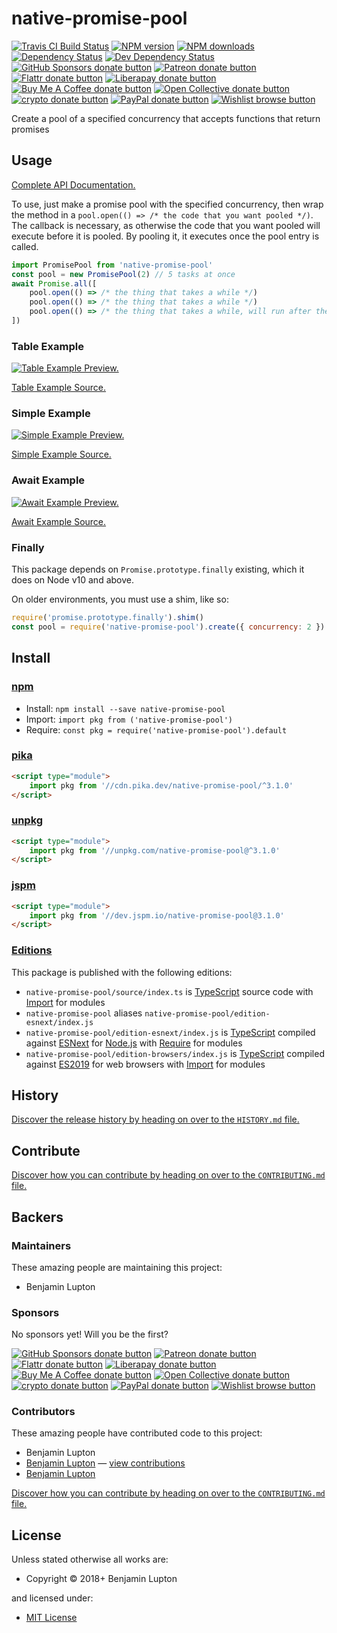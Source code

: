 <!-- TITLE/ -->

<h1>native-promise-pool</h1>

<!-- /TITLE -->


<!-- BADGES/ -->

<span class="badge-travisci"><a href="http://travis-ci.com/bevry/native-promise-pool" title="Check this project's build status on TravisCI"><img src="https://img.shields.io/travis/com/bevry/native-promise-pool/master.svg" alt="Travis CI Build Status" /></a></span>
<span class="badge-npmversion"><a href="https://npmjs.org/package/native-promise-pool" title="View this project on NPM"><img src="https://img.shields.io/npm/v/native-promise-pool.svg" alt="NPM version" /></a></span>
<span class="badge-npmdownloads"><a href="https://npmjs.org/package/native-promise-pool" title="View this project on NPM"><img src="https://img.shields.io/npm/dm/native-promise-pool.svg" alt="NPM downloads" /></a></span>
<span class="badge-daviddm"><a href="https://david-dm.org/bevry/native-promise-pool" title="View the status of this project's dependencies on DavidDM"><img src="https://img.shields.io/david/bevry/native-promise-pool.svg" alt="Dependency Status" /></a></span>
<span class="badge-daviddmdev"><a href="https://david-dm.org/bevry/native-promise-pool#info=devDependencies" title="View the status of this project's development dependencies on DavidDM"><img src="https://img.shields.io/david/dev/bevry/native-promise-pool.svg" alt="Dev Dependency Status" /></a></span>
<br class="badge-separator" />
<span class="badge-githubsponsors"><a href="https://github.com/sponsors/balupton" title="Donate to this project using GitHub Sponsors"><img src="https://img.shields.io/badge/github-donate-yellow.svg" alt="GitHub Sponsors donate button" /></a></span>
<span class="badge-patreon"><a href="https://patreon.com/bevry" title="Donate to this project using Patreon"><img src="https://img.shields.io/badge/patreon-donate-yellow.svg" alt="Patreon donate button" /></a></span>
<span class="badge-flattr"><a href="https://flattr.com/profile/balupton" title="Donate to this project using Flattr"><img src="https://img.shields.io/badge/flattr-donate-yellow.svg" alt="Flattr donate button" /></a></span>
<span class="badge-liberapay"><a href="https://liberapay.com/bevry" title="Donate to this project using Liberapay"><img src="https://img.shields.io/badge/liberapay-donate-yellow.svg" alt="Liberapay donate button" /></a></span>
<span class="badge-buymeacoffee"><a href="https://buymeacoffee.com/balupton" title="Donate to this project using Buy Me A Coffee"><img src="https://img.shields.io/badge/buy%20me%20a%20coffee-donate-yellow.svg" alt="Buy Me A Coffee donate button" /></a></span>
<span class="badge-opencollective"><a href="https://opencollective.com/bevry" title="Donate to this project using Open Collective"><img src="https://img.shields.io/badge/open%20collective-donate-yellow.svg" alt="Open Collective donate button" /></a></span>
<span class="badge-crypto"><a href="https://bevry.me/crypto" title="Donate to this project using Cryptocurrency"><img src="https://img.shields.io/badge/crypto-donate-yellow.svg" alt="crypto donate button" /></a></span>
<span class="badge-paypal"><a href="https://bevry.me/paypal" title="Donate to this project using Paypal"><img src="https://img.shields.io/badge/paypal-donate-yellow.svg" alt="PayPal donate button" /></a></span>
<span class="badge-wishlist"><a href="https://bevry.me/wishlist" title="Buy an item on our wishlist for us"><img src="https://img.shields.io/badge/wishlist-donate-yellow.svg" alt="Wishlist browse button" /></a></span>

<!-- /BADGES -->


<!-- DESCRIPTION/ -->

Create a pool of a specified concurrency that accepts functions that return promises

<!-- /DESCRIPTION -->


## Usage

[Complete API Documentation.](http://master.native-promise-pool.bevry.surge.sh/docs/globals.html)

To use, just make a promise pool with the specified concurrency, then wrap the method in a `pool.open(() => /* the code that you want pooled */)`. The callback is necessary, as otherwise the code that you want pooled will execute before it is pooled. By pooling it, it executes once the pool entry is called.

```javascript
import PromisePool from 'native-promise-pool'
const pool = new PromisePool(2) // 5 tasks at once
await Promise.all([
    pool.open(() => /* the thing that takes a while */)
    pool.open(() => /* the thing that takes a while */)
    pool.open(() => /* the thing that takes a while, will run after the first two have completed */)
])
```

### Table Example

[![Table Example Preview.](https://asciinema.org/a/OLI8jWnvaXuqrfXHMVGtKV1KH.svg)](https://asciinema.org/a/OLI8jWnvaXuqrfXHMVGtKV1KH)

[Table Example Source.](https://github.com/bevry/native-promise-pool/blob/master/examples/table.js)

### Simple Example

[![Simple Example Preview.](https://asciinema.org/a/1lbq2PEEezF6zsGuUH09Rgh5w.svg)](https://asciinema.org/a/1lbq2PEEezF6zsGuUH09Rgh5w)

[Simple Example Source.](https://github.com/bevry/native-promise-pool/blob/master/examples/simple.js)

### Await Example

[![Await Example Preview.](https://asciinema.org/a/3uhFqw4AUjMNuifuesQqHW0bd.svg)](https://asciinema.org/a/3uhFqw4AUjMNuifuesQqHW0bd)

[Await Example Source.](https://github.com/bevry/native-promise-pool/blob/master/examples/await.js)

### Finally

This package depends on `Promise.prototype.finally` existing, which it does on Node v10 and above.

On older environments, you must use a shim, like so:

```javascript
require('promise.prototype.finally').shim()
const pool = require('native-promise-pool').create({ concurrency: 2 })
```

<!-- INSTALL/ -->

<h2>Install</h2>

<a href="https://npmjs.com" title="npm is a package manager for javascript"><h3>npm</h3></a>
<ul>
<li>Install: <code>npm install --save native-promise-pool</code></li>
<li>Import: <code>import pkg from ('native-promise-pool')</code></li>
<li>Require: <code>const pkg = require('native-promise-pool').default</code></li>
</ul>

<a href="https://www.pika.dev/cdn" title="100% Native ES Modules CDN"><h3>pika</h3></a>

``` html
<script type="module">
    import pkg from '//cdn.pika.dev/native-promise-pool/^3.1.0'
</script>
```

<a href="https://unpkg.com" title="unpkg is a fast, global content delivery network for everything on npm"><h3>unpkg</h3></a>

``` html
<script type="module">
    import pkg from '//unpkg.com/native-promise-pool@^3.1.0'
</script>
```

<a href="https://jspm.io" title="Native ES Modules CDN"><h3>jspm</h3></a>

``` html
<script type="module">
    import pkg from '//dev.jspm.io/native-promise-pool@3.1.0'
</script>
```

<h3><a href="https://editions.bevry.me" title="Editions are the best way to produce and consume packages you care about.">Editions</a></h3>

<p>This package is published with the following editions:</p>

<ul><li><code>native-promise-pool/source/index.ts</code> is <a href="https://www.typescriptlang.org/" title="TypeScript is a typed superset of JavaScript that compiles to plain JavaScript. ">TypeScript</a> source code with <a href="https://babeljs.io/docs/learn-es2015/#modules" title="ECMAScript Modules">Import</a> for modules</li>
<li><code>native-promise-pool</code> aliases <code>native-promise-pool/edition-esnext/index.js</code></li>
<li><code>native-promise-pool/edition-esnext/index.js</code> is <a href="https://www.typescriptlang.org/" title="TypeScript is a typed superset of JavaScript that compiles to plain JavaScript. ">TypeScript</a> compiled against <a href="https://en.wikipedia.org/wiki/ECMAScript#ES.Next" title="ECMAScript Next">ESNext</a> for <a href="https://nodejs.org" title="Node.js is a JavaScript runtime built on Chrome's V8 JavaScript engine">Node.js</a> with <a href="https://nodejs.org/dist/latest-v5.x/docs/api/modules.html" title="Node/CJS Modules">Require</a> for modules</li>
<li><code>native-promise-pool/edition-browsers/index.js</code> is <a href="https://www.typescriptlang.org/" title="TypeScript is a typed superset of JavaScript that compiles to plain JavaScript. ">TypeScript</a> compiled against <a href="https://en.wikipedia.org/wiki/ECMAScript#10th_Edition_-_ECMAScript_2019" title="ECMAScript ES2019">ES2019</a> for web browsers with <a href="https://babeljs.io/docs/learn-es2015/#modules" title="ECMAScript Modules">Import</a> for modules</li></ul>

<!-- /INSTALL -->


<!-- HISTORY/ -->

<h2>History</h2>

<a href="https://github.com/bevry/native-promise-pool/blob/master/HISTORY.md#files">Discover the release history by heading on over to the <code>HISTORY.md</code> file.</a>

<!-- /HISTORY -->


<!-- CONTRIBUTE/ -->

<h2>Contribute</h2>

<a href="https://github.com/bevry/native-promise-pool/blob/master/CONTRIBUTING.md#files">Discover how you can contribute by heading on over to the <code>CONTRIBUTING.md</code> file.</a>

<!-- /CONTRIBUTE -->


<!-- BACKERS/ -->

<h2>Backers</h2>

<h3>Maintainers</h3>

These amazing people are maintaining this project:

<ul><li>Benjamin Lupton</li></ul>

<h3>Sponsors</h3>

No sponsors yet! Will you be the first?

<span class="badge-githubsponsors"><a href="https://github.com/sponsors/balupton" title="Donate to this project using GitHub Sponsors"><img src="https://img.shields.io/badge/github-donate-yellow.svg" alt="GitHub Sponsors donate button" /></a></span>
<span class="badge-patreon"><a href="https://patreon.com/bevry" title="Donate to this project using Patreon"><img src="https://img.shields.io/badge/patreon-donate-yellow.svg" alt="Patreon donate button" /></a></span>
<span class="badge-flattr"><a href="https://flattr.com/profile/balupton" title="Donate to this project using Flattr"><img src="https://img.shields.io/badge/flattr-donate-yellow.svg" alt="Flattr donate button" /></a></span>
<span class="badge-liberapay"><a href="https://liberapay.com/bevry" title="Donate to this project using Liberapay"><img src="https://img.shields.io/badge/liberapay-donate-yellow.svg" alt="Liberapay donate button" /></a></span>
<span class="badge-buymeacoffee"><a href="https://buymeacoffee.com/balupton" title="Donate to this project using Buy Me A Coffee"><img src="https://img.shields.io/badge/buy%20me%20a%20coffee-donate-yellow.svg" alt="Buy Me A Coffee donate button" /></a></span>
<span class="badge-opencollective"><a href="https://opencollective.com/bevry" title="Donate to this project using Open Collective"><img src="https://img.shields.io/badge/open%20collective-donate-yellow.svg" alt="Open Collective donate button" /></a></span>
<span class="badge-crypto"><a href="https://bevry.me/crypto" title="Donate to this project using Cryptocurrency"><img src="https://img.shields.io/badge/crypto-donate-yellow.svg" alt="crypto donate button" /></a></span>
<span class="badge-paypal"><a href="https://bevry.me/paypal" title="Donate to this project using Paypal"><img src="https://img.shields.io/badge/paypal-donate-yellow.svg" alt="PayPal donate button" /></a></span>
<span class="badge-wishlist"><a href="https://bevry.me/wishlist" title="Buy an item on our wishlist for us"><img src="https://img.shields.io/badge/wishlist-donate-yellow.svg" alt="Wishlist browse button" /></a></span>

<h3>Contributors</h3>

These amazing people have contributed code to this project:

<ul><li>Benjamin Lupton</li>
<li><a href="https://github.com/balupton">Benjamin Lupton</a> — <a href="https://github.com/bevry/native-promise-pool/commits?author=balupton" title="View the GitHub contributions of Benjamin Lupton on repository bevry/native-promise-pool">view contributions</a></li>
<li><a href="http://balupton.com">Benjamin Lupton</a></li></ul>

<a href="https://github.com/bevry/native-promise-pool/blob/master/CONTRIBUTING.md#files">Discover how you can contribute by heading on over to the <code>CONTRIBUTING.md</code> file.</a>

<!-- /BACKERS -->


<!-- LICENSE/ -->

<h2>License</h2>

Unless stated otherwise all works are:

<ul><li>Copyright &copy; 2018+ Benjamin Lupton</li></ul>

and licensed under:

<ul><li><a href="http://spdx.org/licenses/MIT.html">MIT License</a></li></ul>

<!-- /LICENSE -->

